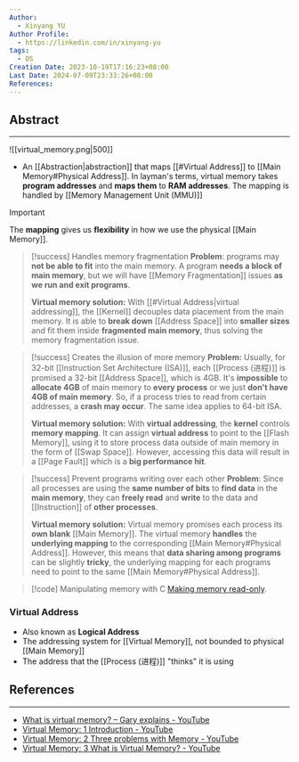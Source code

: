 ```yaml
---
Author:
  - Xinyang YU
Author Profile:
  - https://linkedin.com/in/xinyang-yu
tags:
  - OS
Creation Date: 2023-10-19T17:16:23+08:00
Last Date: 2024-07-09T23:33:26+08:00
References: 
---
```

## Abstract
---
![[virtual_memory.png|500]]

- An [[Abstraction|abstraction]] that maps [[#Virtual Address]] to [[Main Memory#Physical Address]]. In layman's terms, virtual memory takes **program addresses** and **maps them** to **RAM addresses**. The mapping is handled by [[Memory Management Unit (MMU)]]

>[!important]
> The **mapping** gives us **flexibility** in how we use the physical [[Main Memory]].


>[!success] Handles memory fragmentation
> **Problem**: programs may **not be able to fit** into the main memory. A program **needs a block of main memory**, but we will have [[Memory Fragmentation]] issues **as we run and exit programs**.
>
>  **Virtual memory solution:** With [[#Virtual Address|virtual addressing]], the [[Kernel]] decouples data placement from the main memory. It is able to **break down** [[Address Space]] into **smaller sizes** and fit them inside **fragmented main memory**, thus solving the memory fragmentation issue.


>[!success] Creates the illusion of more memory
> **Problem:** Usually, for 32-bit [[Instruction Set Architecture (ISA)]], each [[Process (进程)]] is promised a 32-bit [[Address Space]], which is 4GB. It's **impossible** to **allocate 4GB** of main memory to **every process** or we just **don't have 4GB of main memory**. So, if a process tries to read from certain addresses, a **crash may occur**. The same idea applies to 64-bit ISA.
> 
> 
> **Virtual memory solution:** With **virtual addressing**, the **kernel** controls **memory mapping**. It can assign **virtual address** to point to the [[Flash Memory]], using it to store process data outside of main memory in the form of [[Swap Space]]. However, accessing this data will result in a [[Page Fault]] which is a **big performance hit**.



>[!success] Prevent programs writing over each other
> **Problem**: Since all processes are using the **same number of bits** to **find data** in the **main memory**, they can **freely read** and **write** to the data and [[Instruction]] of **other processes**.
>
> **Virtual memory solution:** Virtual memory promises each process its **own blank** [[Main Memory]]. The virtual memory **handles** the **underlying mapping** to the corresponding [[Main Memory#Physical Address]]. However, this means that **data sharing among programs** can be slightly **tricky**, the underlying mapping for each programs need to point to the same [[Main Memory#Physical Address]]. 

>[!code] Manipulating memory with C
> [Making memory read-only](https://youtu.be/AYSISa95oJE?si=3FJPQoTuLC5MHei8).

### Virtual Address
- Also known as **Logical Address**
- The addressing system for [[Virtual Memory]], not bounded to physical [[Main Memory]]
- The address that the [[Process (进程)]] "thinks" it is using





## References
---
- [What is virtual memory? – Gary explains - YouTube](https://www.youtube.com/watch?v=2quKyPnUShQ)
- [Virtual Memory: 1 Introduction - YouTube](https://youtu.be/qcBIvnQt0Bw?si=DbOUZcHSo_SNCk28)
- [Virtual Memory: 2 Three problems with Memory - YouTube](https://youtu.be/eSPFB-xF5iM?si=KGjqcclU942dRjrH)
- [Virtual Memory: 3 What is Virtual Memory? - YouTube](https://youtu.be/qlH4-oHnBb8?si=7DGCeuSMtTU3UW3w)
